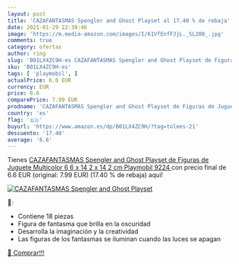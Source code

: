 ```yaml
---
layout: post
title: 'CAZAFANTASMAS Spengler and Ghost Playset al 17.40 % de rebaja'
date: 2021-01-29 22:39:46
image: 'https://m.media-amazon.com/images/I/61VfEnfFJjL._SL200_.jpg'
comments: true
category: ofertas
author: ring
slug: 'B01LX4ZC9H-es CAZAFANTASMAS Spengler and Ghost Playset de Figuras de...'
sku: 'B01LX4ZC9H-es'
tags: [ 'playmobil', ]
actualPrice: 6.6 EUR
currency: EUR
price: 6.6
comparePrice: 7.99 EUR
prodname: 'CAZAFANTASMAS Spengler and Ghost Playset de Figuras de Juguete  Multicolor  6 6 x 14 2 x 14 2 cm  Playmobil 9224 '
country: 'es'
flag: '🇪🇸'
buyurl: 'https://www.amazon.es/dp/B01LX4ZC9H/?tag=tolees-21'
descuento: '17.40'
average: '6.6'
---
```


Tienes [CAZAFANTASMAS Spengler and Ghost Playset de Figuras de Juguete  Multicolor  6 6 x 14 2 x 14 2 cm  Playmobil 9224 ](https://www.amazon.es/dp/B01LX4ZC9H/?tag=tolees-21) con precio final de  6.6 EUR (original: 7.99 EUR) (17.40 %  de rebaja) aqui!

[![CAZAFANTASMAS Spengler and Ghost Playset](https://m.media-amazon.com/images/I/61VfEnfFJjL._SL200_.jpg)](https://www.amazon.es/dp/B01LX4ZC9H/?tag=tolees-21)

🔎:

- Contiene 18 piezas
- Figura de fantasma que brilla en la oscuridad
- Desarrolla la imaginación y la creatividad
- Las figuras de los fantasmas se iluminan cuando las luces se apagan

[🛒 Comprar!!!](https://www.amazon.es/dp/B01LX4ZC9H/?tag=tolees-21)
